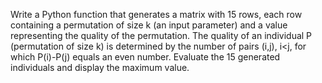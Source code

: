 Write a Python function that generates a matrix with 15 rows, each row containing a permutation of size k (an input
parameter) and a value representing the quality of the permutation. The quality of an individual P (permutation of size
k) is determined by the number of pairs (i,j), i<j, for which P(i)-P(j) equals an even number. Evaluate the 15 generated
individuals and display the maximum value.